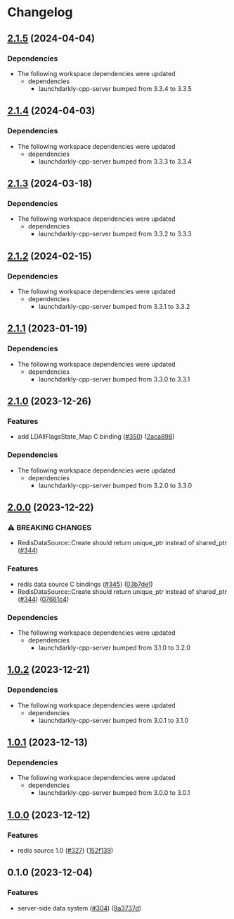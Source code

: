 # Changelog

## [2.1.5](https://github.com/launchdarkly/cpp-sdks/compare/launchdarkly-cpp-server-redis-source-v2.1.4...launchdarkly-cpp-server-redis-source-v2.1.5) (2024-04-04)


### Dependencies

* The following workspace dependencies were updated
  * dependencies
    * launchdarkly-cpp-server bumped from 3.3.4 to 3.3.5

## [2.1.4](https://github.com/launchdarkly/cpp-sdks/compare/launchdarkly-cpp-server-redis-source-v2.1.3...launchdarkly-cpp-server-redis-source-v2.1.4) (2024-04-03)


### Dependencies

* The following workspace dependencies were updated
  * dependencies
    * launchdarkly-cpp-server bumped from 3.3.3 to 3.3.4

## [2.1.3](https://github.com/launchdarkly/cpp-sdks/compare/launchdarkly-cpp-server-redis-source-v2.1.2...launchdarkly-cpp-server-redis-source-v2.1.3) (2024-03-18)


### Dependencies

* The following workspace dependencies were updated
  * dependencies
    * launchdarkly-cpp-server bumped from 3.3.2 to 3.3.3

## [2.1.2](https://github.com/launchdarkly/cpp-sdks/compare/launchdarkly-cpp-server-redis-source-v2.1.1...launchdarkly-cpp-server-redis-source-v2.1.2) (2024-02-15)


### Dependencies

* The following workspace dependencies were updated
  * dependencies
    * launchdarkly-cpp-server bumped from 3.3.1 to 3.3.2

## [2.1.1](https://github.com/launchdarkly/cpp-sdks/compare/launchdarkly-cpp-server-redis-source-v2.1.0...launchdarkly-cpp-server-redis-source-v2.1.1) (2023-01-19)


### Dependencies

* The following workspace dependencies were updated
  * dependencies
    * launchdarkly-cpp-server bumped from 3.3.0 to 3.3.1


## [2.1.0](https://github.com/launchdarkly/cpp-sdks/compare/launchdarkly-cpp-server-redis-source-v2.0.0...launchdarkly-cpp-server-redis-source-v2.1.0) (2023-12-26)


### Features

* add LDAllFlagsState_Map C binding ([#350](https://github.com/launchdarkly/cpp-sdks/issues/350)) ([2aca898](https://github.com/launchdarkly/cpp-sdks/commit/2aca898074b16cbb34498c289869b7687413df51))


### Dependencies

* The following workspace dependencies were updated
  * dependencies
    * launchdarkly-cpp-server bumped from 3.2.0 to 3.3.0

## [2.0.0](https://github.com/launchdarkly/cpp-sdks/compare/launchdarkly-cpp-server-redis-source-v1.0.2...launchdarkly-cpp-server-redis-source-v2.0.0) (2023-12-22)


### ⚠ BREAKING CHANGES

* RedisDataSource::Create should return unique_ptr instead of shared_ptr ([#344](https://github.com/launchdarkly/cpp-sdks/issues/344))

### Features

* redis data source C bindings ([#345](https://github.com/launchdarkly/cpp-sdks/issues/345)) ([03b7de1](https://github.com/launchdarkly/cpp-sdks/commit/03b7de195febdcd4739d670448f5aefcbc2e9a2d))
* RedisDataSource::Create should return unique_ptr instead of shared_ptr ([#344](https://github.com/launchdarkly/cpp-sdks/issues/344)) ([07661c4](https://github.com/launchdarkly/cpp-sdks/commit/07661c4a8a6571fdf04d016f5bad5e69fb10216e))


### Dependencies

* The following workspace dependencies were updated
  * dependencies
    * launchdarkly-cpp-server bumped from 3.1.0 to 3.2.0

## [1.0.2](https://github.com/launchdarkly/cpp-sdks/compare/launchdarkly-cpp-server-redis-source-v1.0.1...launchdarkly-cpp-server-redis-source-v1.0.2) (2023-12-21)


### Dependencies

* The following workspace dependencies were updated
  * dependencies
    * launchdarkly-cpp-server bumped from 3.0.1 to 3.1.0

## [1.0.1](https://github.com/launchdarkly/cpp-sdks/compare/launchdarkly-cpp-server-redis-source-v1.0.0...launchdarkly-cpp-server-redis-source-v1.0.1) (2023-12-13)

### Dependencies

* The following workspace dependencies were updated
  * dependencies
    * launchdarkly-cpp-server bumped from 3.0.0 to 3.0.1

## [1.0.0](https://github.com/launchdarkly/cpp-sdks/compare/launchdarkly-cpp-server-redis-source-v0.1.1...launchdarkly-cpp-server-redis-source-v1.0.0) (2023-12-12)


### Features

* redis source 1.0 ([#327](https://github.com/launchdarkly/cpp-sdks/issues/327)) ([152f139](https://github.com/launchdarkly/cpp-sdks/commit/152f139917356d262dfd84e518b0ba8c84d39765))

## 0.1.0 (2023-12-04)


### Features

* server-side data system ([#304](https://github.com/launchdarkly/cpp-sdks/issues/304)) ([9a3737d](https://github.com/launchdarkly/cpp-sdks/commit/9a3737d09b1e1e57e5c7e6d30fb0c92f606d284c))
